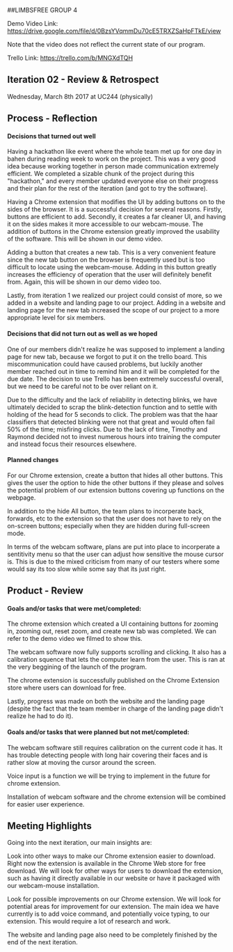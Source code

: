  ##LIMBSFREE GROUP 4

Demo Video Link: https://drive.google.com/file/d/0BzsYVqmmDu70cE5TRXZSaHpFTkE/view

Note that the video does not reflect the current state of our program.

Trello Link: https://trello.com/b/MNGXdTQH

## Iteration 02 - Review & Retrospect

 Wednesday, March 8th 2017 at UC244 (physically)

## Process - Reflection

#### Decisions that turned out well

Having a hackathon like event where the whole team met up for one day in bahen during reading week to work on the project. This was a very good idea because working together in person made communication extremely efficient. We completed a sizable chunk of the project during this "hackathon," and every member updated everyone else on their progress and their plan for the rest of the iteration (and got to try the software).

Having a Chrome extension that modifies the UI by adding buttons on to the sides of the browser. It is a successful decision for several reasons. Firstly, buttons are efficient to add. Secondly, it creates a far cleaner UI, and having it on the sides makes it more accessible to our webcam-mouse. The addition of buttons in the Chrome extension greatly improved the usability of the software. This will be shown in our demo video.

Adding a button that creates a new tab. This is a very convenient feature since the new tab button on the browser is frequently used but is too difficult to locate using the webcam-mouse. Adding in this button greatly increases the efficiency of operation that the user will definitely benefit from. Again, this will be shown in our demo video too. 

Lastly, from iteration 1 we realized our project could consist of more, so we added in a website and landing page to our project. Adding in a website and landing page for the new tab increased the scope of our project to a more appropriate level for six members. 

#### Decisions that did not turn out as well as we hoped

One of our members didn't realize he was supposed to implement a landing page for new tab, because we forgot to put it on the trello board. This miscommunication could have caused problems, but luckily another member reached out in time to remind him and it will be completed for the due date. The decision to use Trello has been extremely successful overall, but we need to be careful not to be over reliant on it.

Due to the difficulty and the lack of reliability in detecting blinks, we have ultimately decided to scrap the blink-detection function and to settle with holding of the head for 5 seconds to click. The problem was that the haar classifiers that detected blinking were not that great and would often fail 50% of the time; misfiring clicks. Due to the lack of time, Timothy and Raymond decided not to invest numerous hours into training the computer and instead focus their resources elsewhere. 


#### Planned changes

For our Chrome extension, create a button that hides all other buttons. This gives the user the option to hide the other buttons if they please and solves the potential problem of our extension buttons covering up functions on the webpage. 

In addition to the hide All button, the team plans to incorperate back, forwards, etc to the extension so that the user does not have to rely on the on-screen buttons; especially when they are hidden during full-screen mode. 

In terms of the webcam software, plans are put into place to incorperate a sentitivity menu so that the user can adjust how sensitive the mouse cursor is. This is due to the mixed criticism from many of our testers where some would say its too slow while some say that its just right. 


## Product - Review

#### Goals and/or tasks that were met/completed:

The chrome extension which created a UI containing buttons for zooming in, zooming out, reset zoom, and create new tab was completed. We can refer to the demo video we filmed to show this. 

The webcam software now fully supports scrolling and clicking. It also has a calibration squence that lets the computer learn from the user. This is ran at the very beggining of the launch of the program. 

The chrome extension is successfully published on the Chrome Extension store where users can download for free.

Lastly, progress was made on both the website and the landing page (despite the fact that the team member in charge of the landing page didn't realize he had to do it). 

#### Goals and/or tasks that were planned but not met/completed:

   
The webcam software still requires calibration on the current code it has. It has trouble detecting people with long hair covering their faces and is rather slow at moving the cursor around the screen. 

Voice input is a function we will be trying to implement in the future for chrome extension.

Installation of webcam software and the chrome extension will be combined for easier user experience.


## Meeting Highlights

Going into the next iteration, our main insights are:

Look into other ways to make our Chrome extension easier to download. Right now the extension is available in the Chrome Web store for free download. We will look for other ways for users to download the extension, such as having it directly available in our website or have it packaged with our webcam-mouse installation.

Look for possible improvements on our Chrome extension. We will look for potential areas for improvement for our extension. The main idea we have currently is to add voice command, and potentially voice typing, to our extension. This would require a lot of research and work.

The website and landing page also need to be completely finished by the end of the next iteration. 





